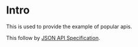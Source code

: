 # Intro

This is used to provide the example of popular apis.

This follow by [JSON API Specification](http://pm.greenglobal.vn/articles/json-api-specification/1798).

